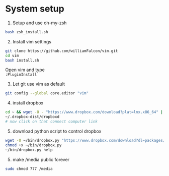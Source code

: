 # System setup
1. Setup and use oh-my-zsh
```bash    
bash zsh_install.sh
```    

2. Install vim settings    
```bash.sh
git clone https://github.com/williamFalcon/vim.git
cd vim
bash install.sh 
```   
Open vim and type   
```:PluginInstall```
    
3. Let git use vim as default    
```bash    
git config --global core.editor "vim"    
```    


4. install dropbox   
```bash
cd ~ && wget -O - "https://www.dropbox.com/download?plat=lnx.x86_64" | tar xzf -
~/.dropbox-dist/dropboxd   
# now click on that connect computer link
```   
5. download python script to control dropbox   
```bash   
wget -O ~/bin/dropbox.py "https://www.dropbox.com/download?dl=packages/dropbox.py"
chmod +x ~/bin/dropbox.py
~/bin/dropbox.py help

```   

5. make /media public forever   
```bash
sudo chmod 777 /media
```

